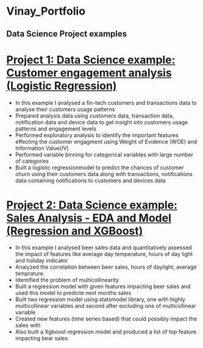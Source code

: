 # Vinay_Portfolio

## Data Science Project examples

# [Project 1: Data Science example: Customer engagement analysis (Logistic Regression)](https://github.com/vinayamsnl/Customer-Analysis-Project)

* In this example I analysed a fin-tech customers and transactions data to analyse their customers usage patterns 
* Prepared analysis data using customers data, transaction data, notification data and device data to get insight into customers usage patterns and engagement levels
* Performed exploratory analysis to identify the important features effecting the customer engagment using Weight of Evidence (WOE) and Information Value(IV)
* Performed variable binning for categorical variables with large number of categories
* Built a logistic regressionmodel to predict the chances of customer churn using their customers data along with transactions, notifications data containing notifications to customers and devices data 


# [Project 2: Data Science example: Sales Analysis - EDA and Model (Regression and XGBoost)](https://github.com/vinayamsnl/Vinay_Portfolio/tree/master)

* In this example I analysed beer sales data and quantitatively assessed the impact of features like average day temperature, hours of day light and holiday indicator
* Analyzed the correlation between beer sales, hours of daylight, average temprature. 
* Identified the problem of multicollinearity
* Built a regression model with given features impacting beer sales and used this model to predicte next months sales 
* Built two regression model using statsmodel library, one with highly multicollinear variables and second after excluding one of multicollinear variable
* Created new features (time series based) that could possibly impact the sales with
* Also built a Xgboost regression model and produced a list of top feature impacting bear sales
